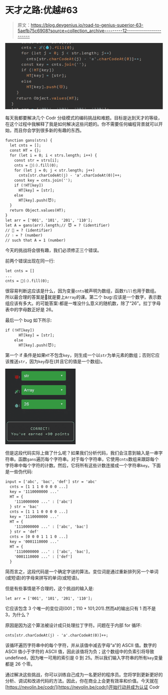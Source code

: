 # 天才之路:优越#63

> 原文：<https://blog.devgenius.io/road-to-genius-superior-63-5aefb75c6908?source=collection_archive---------12----------------------->

![](img/ebd518cca372378726831cf2fd02d6da.png)

每天我都要解决几个 Codr 分级模式的编码挑战和难题。目标是达到天才的等级，在这个过程中我解释了我是如何解决这些问题的。你不需要任何编程背景就可以开始，而且你会学到很多新的有趣的东西。

```
function gans(strs) {
  let cnts = [];
  const HT = {};
  for (let i = 0; i < strs.length; i++) {
    const str = strs[i];
    cnts = 🚀(💧).fill(0);
    for (let j = 0; j < str.length; j++)
      cnts[str.charCodeAt(j) - 'a'.charCodeAt(0)]++;
    const key = cnts.join('');
    if (!HT[key])
      HT[key] = [str];
    else
      HT[key].push(😈);
  }
  return Object.values(HT);
}
let arr = ['001', '101', '201', '110'];
let A = gans(arr).length;// 😈 = ? (identifier)
// 🚀 = ? (identifier)
// 💧 = ? (number)
// such that A = 1 (number)
```

今天的挑战将会很有趣，我们必须修正三个错误。

前两个错误出现在同一行:

```
let cnts = []
...
cnts = 🚀(💧).fill(0);
```

很容易判断这应该是什么，因为变量`cnts`被声明为数组，函数`fill`也用于数组。所以最合理的答案是🚀就是要上`Array`的课。第二个 bug💧应该是一个数字，表示数组应该有多大。的可能答案💧都是一堆没什么意义的随机数，除了“26”。拉丁字母表中的字母数正好是 26。

最后一个 bug 如下所示:

```
if (!HT[key])
      HT[key] = [str];
    else
      HT[key].push(😈);
```

第一个 if 条件是如果`HT`不包含`key`，则生成一个以`str`为单元素的数组；否则它应该推送`str`，因为`key`存在(并且它的值是一个数组)。

![](img/9d18c83d4b47d4daf2b0e045d9240345.png)

但是这段代码实际上做了什么呢？如果我们分析代码，我们会注意到输入是一串字符串。函数`gans`遍历每个字符串。对于每个字符串，它使用`cnts`数组来跟踪每个字符串中每个字符的计数。然后，它将所有这些计数连接成一个字符串`key`。下面是一些伪代码:

```
input = ['abc', 'bac', 'def'] str = 'abc'
  cnts = [1 1 1 0 0 0 0 ...]
  key = '1110000000 ...'
  HT = {
    '1110000000 ...' : ['abc']
  } str = 'bac'
  cnts = [1 1 1 0 0 0 0 ...]
  key = '1110000000 ...'
  HT = {
    '1110000000 ...' : ['abc', 'bac']
  } str = 'def'
  cnts = [0 0 0 1 1 1 0 ...]
  key = '0001110000 ...'
  HT = {
    '1110000000 ...' : ['abc', 'bac'],
    '0001110000 ...' : ['def']
  }
```

简而言之，这段代码是一个确定字谜的算法。变位词是通过重新排列另一个单词(或短语)的字母来拼写的单词(或短语)。

但是有些事情是不合理的，这个挑战的输入是:

```
let arr = ['001', '101', '201', '110'];
```

它应该包含 3 个唯一的变位词(001；110 + 101;201).然而`A`的输出只有 1 而不是 3，为什么？

原因是因为这个算法被设计成只处理拉丁字符。问题在于内部 for 循环:

```
cnts[str.charCodeAt(j) - 'a'.charCodeAt(0)]++;
```

该循环遍历字符串中的每个字符，并从该值中减去字母“a”的 ASCII 值。数字的 ASCII 值小于字符的 ASCII 值，因此该值将为负；这个数组中的负索引将导致 undefined，因为唯一可用的索引是 0 到 25。所以我们输入字符串的所有`key`变量都是 26 个零。

通过解决这些挑战，你可以训练自己成为一名更好的程序员。您将学到更新更好的分析、调试和改进代码的方法。因此，你在商业上会更有效率和价值。今天就在[https://nevolin.be/codr/](https://nevolin.be/codr/)开始行动并成为认证 Codr